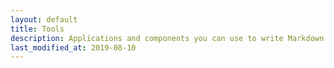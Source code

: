 ```yaml
---
layout: default
title: Tools
description: Applications and components you can use to write Markdown.
last_modified_at: 2019-08-10
---
```

